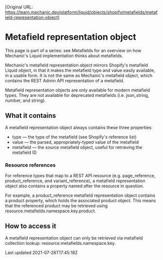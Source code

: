 [Original URL: https://learn.mechanic.dev/platform/liquid/objects/shopify/metafields/metafield-representation-object]

# Metafield representation object

This page is part of a series: see Metafields for an overview on how Mechanic's Liquid implementation thinks about metafields.

Mechanic's metafield representation object mirrors Shopify's metafield Liquid object, in that it makes the metafield type and value easily available, in a usable form. It is not the same as Mechanic's metafield object, which contains the REST Admin API representation of a metafield.

Metafield representation objects are only available for modern metafield types. They are not available for deprecated metafields (i.e. json\_string, number, and string).

## What it contains

A metafield representation object always contains these three properties:

- type — the type of the metafield (see Shopify's reference list)
- value — the parsed, appropriately-typed value of the metafield
- metafield — the source metafield object, useful for retrieving the metafield ID

### Resource references

For reference types that map to a REST API resource (e.g. page\_reference, product\_reference, and variant\_reference), a metafield representation object also contains a property named after the resource in question.

For example, a product\_reference metafield representation object contains a product property, which holds the associated product object. This means that the referenced product may be retrieved using resource.metafields.namespace.key.product.

## How to access it

A metafield representation object can only be retrieved via metafield collection lookup: resource.metafields.namespace.key.

Last updated 2021-07-28T17:45:18Z
